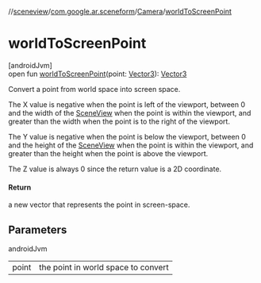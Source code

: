 //[sceneview](../../../index.md)/[com.google.ar.sceneform](../index.md)/[Camera](index.md)/[worldToScreenPoint](world-to-screen-point.md)

# worldToScreenPoint

[androidJvm]\
open fun [worldToScreenPoint](world-to-screen-point.md)(point: [Vector3](../../com.google.ar.sceneform.math/-vector3/index.md)): [Vector3](../../com.google.ar.sceneform.math/-vector3/index.md)

Convert a point from world space into screen space. 

The X value is negative when the point is left of the viewport, between 0 and the width of the [SceneView](../../io.github.sceneview/-scene-view/index.md) when the point is within the viewport, and greater than the width when the point is to the right of the viewport. 

The Y value is negative when the point is below the viewport, between 0 and the height of the [SceneView](../../io.github.sceneview/-scene-view/index.md) when the point is within the viewport, and greater than the height when the point is above the viewport. 

The Z value is always 0 since the return value is a 2D coordinate.

#### Return

a new vector that represents the point in screen-space.

## Parameters

androidJvm

| | |
|---|---|
| point | the point in world space to convert |
